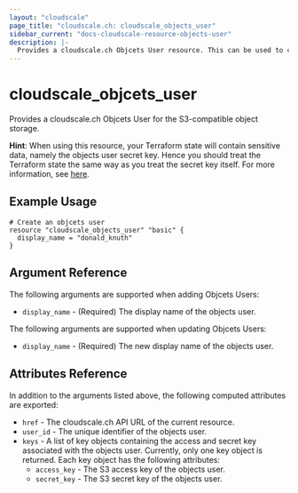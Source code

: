 ```yaml
---
layout: "cloudscale"
page_title: "cloudscale.ch: cloudscale_objects_user"
sidebar_current: "docs-cloudscale-resource-objects-user"
description: |-
  Provides a cloudscale.ch Objcets User resource. This can be used to create, modify, and delete Objcets Users.
---
```


# cloudscale\_objcets\_user

Provides a cloudscale.ch Objcets User for the S3-compatible object storage.

**Hint**: When using this resource, your Terraform state will contain sensitive data, namely the objects user secret
key. Hence you should treat the Terraform state the same way as you treat the secret key itself. For more
information, see <a href="/docs/state/sensitive-data.html">here</a>.

## Example Usage

```hcl
# Create an objcets user
resource "cloudscale_objects_user" "basic" {
  display_name = "donald_knuth"
}
```

## Argument Reference

The following arguments are supported when adding Objcets Users:

* `display_name` - (Required) The display name of the objects user.

The following arguments are supported when updating Objcets Users:

* `display_name` - (Required) The new display name of the objects user.

## Attributes Reference

In addition to the arguments listed above, the following computed attributes are exported:

* `href` - The cloudscale.ch API URL of the current resource.
* `user_id` - The unique identifier of the objects user.
* `keys` - A list of key objects containing the access and secret key associated with the objects user. Currently, only one key object is returned. Each key object has the following attributes:
  * `access_key` - The S3 access key of the objects user.
  * `secret_key` - The S3 secret key of the objects user.

